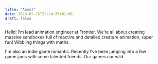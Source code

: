 ```yaml
---
title: "About"
date: 2023-05-25T22:14:25+01:00
draft: false
---
```


Hello! I'm lead animation engineer at Frontier. We're all about creating massive sandboxes full of reactive and detailed creature animation, super fun! Wibbling things with maths. 

I'm also an indie game romantic. Recently I've been jumping into a few game jams with some talented friends. Our games our wild.